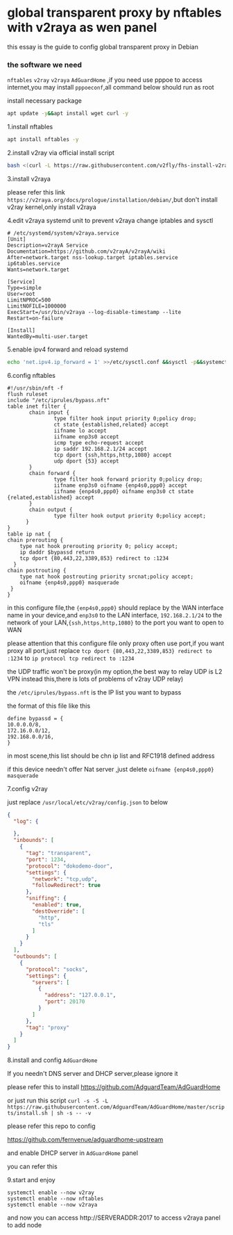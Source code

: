 # global transparent proxy by nftables with v2raya as wen panel

this essay is the guide to config global transparent proxy in Debian

### the software we need

`nftables` `v2ray` `v2raya` `AdGuardHome` ,if you need use pppoe to access internet,you may install `pppoeconf`,all command below should run as root

install necessary package

```bash
apt update -y&&apt install wget curl -y
```

1.install nftables

``` bash
apt install nftables -y
```

2.install v2ray via official install script 

```bash
bash <(curl -L https://raw.githubusercontent.com/v2fly/fhs-install-v2ray/master/install-release.sh)
```

3.install v2raya

please refer this link `https://v2raya.org/docs/prologue/installation/debian/`,but don't install v2ray kernel,only install v2raya

4.edit v2raya systemd unit to prevent v2raya change iptables and sysctl

```
# /etc/systemd/system/v2raya.service
[Unit]
Description=v2rayA Service
Documentation=https://github.com/v2rayA/v2rayA/wiki
After=network.target nss-lookup.target iptables.service ip6tables.service
Wants=network.target

[Service]
Type=simple
User=root
LimitNPROC=500
LimitNOFILE=1000000
ExecStart=/usr/bin/v2raya --log-disable-timestamp --lite
Restart=on-failure

[Install]
WantedBy=multi-user.target
```

5.enable ipv4 forward and reload systemd

```bash
echo 'net.ipv4.ip_forward = 1' >>/etc/sysctl.conf &&sysctl -p&&systemctl daemon-reload
```

6.config nftables

```
#!/usr/sbin/nft -f
flush ruleset
include "/etc/iprules/bypass.nft"
table inet filter {
       chain input {
               type filter hook input priority 0;policy drop;
               ct state {established,related} accept
               iifname lo accept
               iifname enp3s0 accept
               icmp type echo-request accept
               ip saddr 192.168.2.1/24 accept
               tcp dport {ssh,https,http,1080} accept
               udp dport {53} accept
       }
       chain forward {
               type filter hook forward priority 0;policy drop;
               iifname enp3s0 oifname {enp4s0,ppp0} accept
               iifname {enp4s0,ppp0} oifname enp3s0 ct state {related,established} accept
       }
       chain output {
               type filter hook output priority 0;policy accept;
      }
}
table ip nat {
chain prerouting {
    type nat hook prerouting priority 0; policy accept;
    ip daddr $bypassd return
    tcp dport {80,443,22,3389,853} redirect to :1234
  }
chain postrouting {
    type nat hook postrouting priority srcnat;policy accept;
    oifname {enp4s0,ppp0} masquerade
 }
}
```

in this configure file,the `{enp4s0,ppp0}` should replace by the WAN interface name in your device,and `enp3s0` to the LAN interface, `192.168.2.1/24` to the network of your LAN,`{ssh,https,http,1080}` to the port you want to open to WAN

please attention that this configure file only proxy often use port,if you want proxy all port,just replace `tcp dport {80,443,22,3389,853} redirect to :1234` to `ip protocol tcp redirect to :1234`

the UDP traffic won't be proxy(in my option,the best way to relay UDP is L2 VPN instead this,there is lots of problems of v2ray UDP relay)

the `/etc/iprules/bypass.nft` is the IP list you want to bypass

the format of this file like this

```
define bypassd = {
10.0.0.0/8,
172.16.0.0/12,
192.168.0.0/16,
}
```

in most scene,this list should be chn ip list and RFC1918 defined address

if this device needn't offer Nat server ,just delete `oifname {enp4s0,ppp0} masquerade`

7.config v2ray

just replace `/usr/local/etc/v2ray/config.json` to below 

```json
{
  "log": {

  },
  "inbounds": [
    {
      "tag": "transparent",
      "port": 1234,
      "protocol": "dokodemo-door",
      "settings": {
        "network": "tcp,udp",
        "followRedirect": true
      },
      "sniffing": {
        "enabled": true,
        "destOverride": [
          "http",
          "tls"
        ]
      }
    }
  ],
  "outbounds": [
    {
      "protocol": "socks",
      "settings": {
        "servers": [
          {
            "address": "127.0.0.1",
            "port": 20170
          }
        ]
      },
      "tag": "proxy"
    }
  ]
}
```

8.install and config `AdGuardHome`

If you needn't DNS server and DHCP server,please ignore it

please refer this to install https://github.com/AdguardTeam/AdGuardHome

or just run this script `curl -s -S -L https://raw.githubusercontent.com/AdguardTeam/AdGuardHome/master/scripts/install.sh | sh -s -- -v`

please refer this repo to config

https://github.com/fernvenue/adguardhome-upstream

and enable DHCP server in `AdGuardHome` panel

you can refer this 

9.start and enjoy

```
systemctl enable --now v2ray
systemctl enable --now nftables
systemctl enable --now v2raya
```

and now you can access http://SERVERADDR:2017 to access v2raya panel to add node

